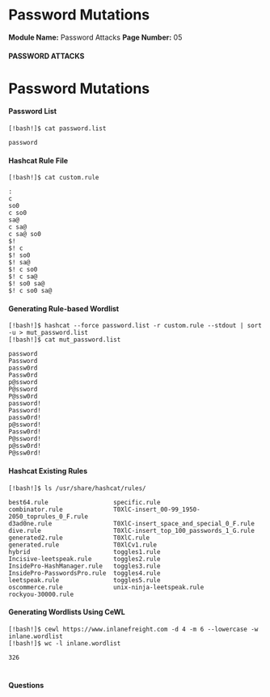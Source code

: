<!--
 // Platform: Academy
// URL: https://academy.hackthebox.com/module/147/section/1391
// Platform Version: V1
// Module ID: 147
// Module Name: Password Attacks
// Module Difficulty: Medium
// Section ID: 1391
// Section Title: Password Mutations
// Page Title: Hack The Box - Academy
// Page Number: 05
-->

# Password Mutations

**Module Name:** Password Attacks **Page Number:** 05

#### 

#### PASSWORD ATTACKS

# Password Mutations

#### Password List

``` shell-session
[!bash!]$ cat password.list

password
```

#### Hashcat Rule File

``` shell-session
[!bash!]$ cat custom.rule

:
c
so0
c so0
sa@
c sa@
c sa@ so0
$!
$! c
$! so0
$! sa@
$! c so0
$! c sa@
$! so0 sa@
$! c so0 sa@
```

#### Generating Rule-based Wordlist

``` shell-session
[!bash!]$ hashcat --force password.list -r custom.rule --stdout | sort -u > mut_password.list
[!bash!]$ cat mut_password.list

password
Password
passw0rd
Passw0rd
p@ssword
P@ssword
P@ssw0rd
password!
Password!
passw0rd!
p@ssword!
Passw0rd!
P@ssword!
p@ssw0rd!
P@ssw0rd!
```

#### Hashcat Existing Rules

``` shell-session
[!bash!]$ ls /usr/share/hashcat/rules/

best64.rule                  specific.rule
combinator.rule              T0XlC-insert_00-99_1950-2050_toprules_0_F.rule
d3ad0ne.rule                 T0XlC-insert_space_and_special_0_F.rule
dive.rule                    T0XlC-insert_top_100_passwords_1_G.rule
generated2.rule              T0XlC.rule
generated.rule               T0XlCv1.rule
hybrid                       toggles1.rule
Incisive-leetspeak.rule      toggles2.rule
InsidePro-HashManager.rule   toggles3.rule
InsidePro-PasswordsPro.rule  toggles4.rule
leetspeak.rule               toggles5.rule
oscommerce.rule              unix-ninja-leetspeak.rule
rockyou-30000.rule
```

#### Generating Wordlists Using CeWL

``` shell-session
[!bash!]$ cewl https://www.inlanefreight.com -d 4 -m 6 --lowercase -w inlane.wordlist
[!bash!]$ wc -l inlane.wordlist

326
```

# 

# 

#### Questions

####